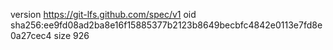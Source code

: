 version https://git-lfs.github.com/spec/v1
oid sha256:ee9fd08ad2ba8e16f15885377b2123b8649becbfc4842e0113e7fd8e0a27cec4
size 926
